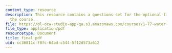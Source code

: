 ```yaml
---
content_type: resource
description: This resource contains a questions set for the optional final exam of
  the course.
file: https://ol-ocw-studio-app-qa.s3.amazonaws.com/courses/1-77-water-quality-control-spring-2006/cc36811cf8fc64bdc5445f12d573a612_final.pdf
file_type: application/pdf
resourcetype: Document
title: final.pdf
uid: cc36811c-f8fc-64bd-c544-5f12d573a612
---
```

